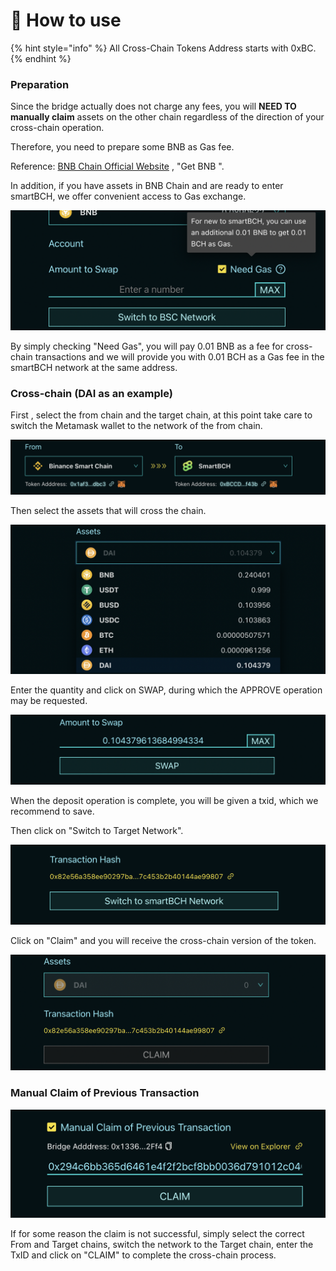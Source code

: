 # 🌈 How to use

{% hint style="info" %}
All Cross-Chain Tokens Address starts with 0xBC.
{% endhint %}

### Preparation

Since the bridge actually does not charge any fees, you will **NEED TO manually claim** assets on the other chain regardless of the direction of your cross-chain operation.

Therefore, you need to prepare some BNB as Gas fee.

Reference: [BNB Chain Official Website](https://www.bnbchain.org/en) , "Get BNB ".



In addition, if you have assets in BNB Chain and are ready to enter smartBCH, we offer convenient access to Gas exchange.

![](<../../.gitbook/assets/image (2).png>)

By simply checking "Need Gas", you will pay 0.01 BNB as a fee for cross-chain transactions and we will provide you with 0.01 BCH as a Gas fee in the smartBCH network at the same address.





### Cross-chain (DAI as an example)

First , select the from chain and the target chain, at this point take care to switch the Metamask wallet to the network of the from chain.

![](<../../.gitbook/assets/图片 (5).png>)

Then select the assets that will cross the chain.

![](<../../.gitbook/assets/图片 (6).png>)

Enter the quantity and click on SWAP, during which the APPROVE operation may be requested.

![](<../../.gitbook/assets/图片 (3).png>)

When the deposit operation is complete, you will be given a txid, which we recommend to save.

Then click on "Switch to Target Network".&#x20;

![](../../.gitbook/assets/图片.png)

Click on "Claim" and you will receive the cross-chain version of the token.

![](<../../.gitbook/assets/图片 (4).png>)



### Manual Claim of Previous Transaction



![](<../../.gitbook/assets/图片 (1).png>)

If for some reason the claim is not successful, simply select the correct From and Target chains, switch the network to the Target chain, enter the TxID and click on "CLAIM" to complete the cross-chain process.
